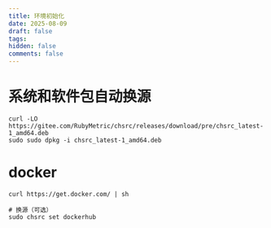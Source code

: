 ```yaml
---
title: 环境初始化
date: 2025-08-09
draft: false
tags: 
hidden: false
comments: false
---
```


# 系统和软件包自动换源
```
curl -LO https://gitee.com/RubyMetric/chsrc/releases/download/pre/chsrc_latest-1_amd64.deb
sudo sudo dpkg -i chsrc_latest-1_amd64.deb
```


# docker
```
curl https://get.docker.com/ | sh

# 换源（可选）
sudo chsrc set dockerhub
```

